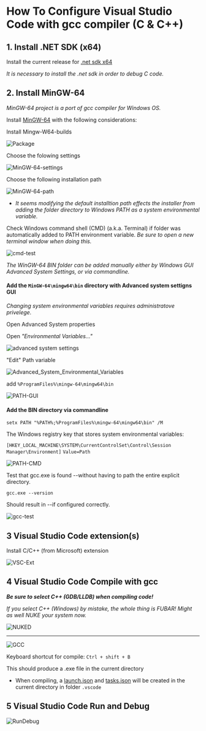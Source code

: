 # How To Configure Visual Studio Code with gcc compiler (C & C++)

## 1. Install .NET SDK (x64)

Install the current release for [.net sdk x64](https://dotnet.microsoft.com/download/visual-studio-sdks)

_It is necessary to install the .net sdk in order to debug C code._

## 2. Install MinGW-64

_MinGW-64 project is a port of gcc compiler for Windows OS._

Install [MinGW-64](https://www.mingw-w64.org/) with the following considerations:

Install Mingw-W64-builds

![Package](./images/MinGW-64-Package-Download.png)

Choose the folowing settings

![MinGW-64-settings](./images/MinGW-64-installation-x64-settings.png)

Choose the following installation path

![MinGW-64-path](./images/MinGW-64-installation-x64-path.png)

* _It seems modifying the default installtion path effects the installer from adding the folder directory to Windows PATH as a system environmental variable._

Check Windows command shell (CMD) (a.k.a. Terminal) if folder was automatically added to PATH environment variable. _Be sure to open a new terminal window when doing this._

![cmd-test](./images/MinGW-64-installation-x64-cmd-test.png)

_The WinGW-64 BIN folder can be added manually either by Windows GUI Advanced System Settings, or via commandline._

#### Add the `MinGW-64\mingw64\bin` directory with Advanced system settigns GUI

_Changing system environmental variables requires administratove privelege._

Open Advanced System properties

Open _"Environmental Variables..."_

![advanced system settings](./images/Advanced_System_Properties.png)

"Edit" Path variable

![Advanced_System_Environmental_Variables](./images/Advanced_System_Environmental_Variables.png)

add `%ProgramFiles%\mingw-64\mingw64\bin`

![PATH-GUI](./images/Windows-Environment-Variable-PATH-GUI.png)


#### Add the BIN directory via commandline

`setx PATH "%PATH%;%ProgramFiles%\mingw-64\mingw64\bin" /M`

The Windows registry key that stores system environmental variables:

`[HKEY_LOCAL_MACHINE\SYSTEM\CurrentControlSet\Control\Session Manager\Environment]`
`Value=Path`

![PATH-CMD](./images/Windows-Environment-Variable-PATH-cmd.png)

Test that gcc.exe is found --without having to path the entire explicit directory.

`gcc.exe --version`

Should result in --if configured correctly.

![gcc-test](./images/gcc-cmd-test.png)

## 3 Visual Studio Code extension(s)

Install C/C++ (from Microsoft) extension

![VSC-Ext](./images/VSC-C-extension.png)


## 4 Visual Studio Code Compile with gcc

***Be sure to select C++ (GDB/LLDB) when compiling code!***

_If you select C++ (Windows) by mistake, the whole thing is FUBAR! Might as well NUKE your system now._

![NUKED](./images/NUKED.gif)

---

![GCC](./images/VSC-GDB.png)

Keyboard shortcut for compile: `Ctrl + shift + B`

This should produce a .exe file in the current directory

- When compiling, a [launch.json](./samples/launch.json) and [tasks.json](./samples/tasks.json) will be created in the current directory in folder `.vscode`

## 5 Visual Studio Code Run and Debug

![RunDebug](./images/VSC-C-Run-Debug.png)